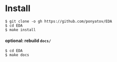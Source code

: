 # Install

```
$ git clone -o gh https://github.com/ponyatov/EDA
$ cd EDA
$ make install
```

#### optional: rebuild `docs/`

```
$ cd EDA
$ make docs
```
